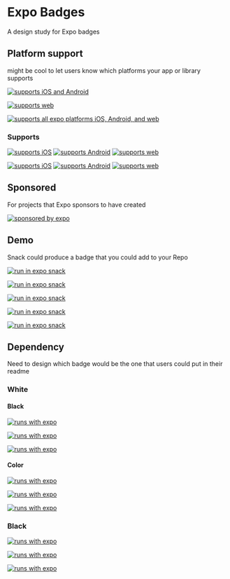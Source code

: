 # Expo Badges

A design study for Expo badges

## Platform support

might be cool to let users know which platforms your app or library supports

[![supports iOS and Android](https://img.shields.io/badge/Platforms-Native-4630EB.svg?style=for-the-badge&logo=EXPO&labelColor=000&logoColor=fff)](https://github.com/expo/expo)

[![supports web](https://img.shields.io/badge/Platforms-Web-4630EB.svg?style=for-the-badge&logo=EXPO&labelColor=000&logoColor=fff)](https://github.com/expo/expo)

[![supports all expo platforms iOS, Android, and web](https://img.shields.io/badge/Platforms-Universal-4630EB.svg?style=for-the-badge&logo=EXPO&labelColor=000&logoColor=fff)](https://github.com/expo/expo)

### Supports

[![supports iOS](https://img.shields.io/badge/iOS-4630EB.svg?style=for-the-badge&logo=APPLE&labelColor=000&logoColor=fff)](https://github.com/expo/expo)
[![supports Android](https://img.shields.io/badge/Android-4630EB.svg?style=for-the-badge&logo=ANDROID&labelColor=000&logoColor=fff)](https://github.com/expo/expo)
[![supports web](https://img.shields.io/badge/Web-4630EB.svg?style=for-the-badge&logo=GOOGLE-CHROME&labelColor=000&logoColor=fff)](https://github.com/expo/expo)

[![supports iOS](https://img.shields.io/badge/iOS-4630EB.svg?style=flat-square&logo=APPLE&labelColor=999999&logoColor=fff)](https://github.com/expo/expo)
[![supports Android](https://img.shields.io/badge/Android-4630EB.svg?style=flat-square&logo=ANDROID&labelColor=A4C639&logoColor=fff)](https://github.com/expo/expo)
[![supports web](https://img.shields.io/badge/web-4630EB.svg?style=flat-square&logo=GOOGLE-CHROME&labelColor=4285F4&logoColor=fff)](https://github.com/expo/expo)

## Sponsored

For projects that Expo sponsors to have created

[![sponsored by expo](https://img.shields.io/badge/Sponsored_by-Expo-4630EB.svg?style=for-the-badge&logo=EXPO&labelColor=000&logoColor=fff)](https://github.com/expo/expo)

## Demo

Snack could produce a badge that you could add to your Repo

[![run in expo snack](https://img.shields.io/badge/RUN%20IN%20SNACK-4630EB.svg?style=for-the-badge&logo=EXPO&labelColor=f3f3f3&logoColor=000&logoWidth=20)](https://snack.expo.io)

[![run in expo snack](https://img.shields.io/badge/RUN%20IN%20SNACK-4630EB.svg?style=for-the-badge&logo=EXPO&labelColor=f3f3f3&logoColor=000)](https://snack.expo.io)

[![run in expo snack](https://img.shields.io/badge/Run%20in%20Snack-4630EB.svg?style=flat-square&logo=EXPO&labelColor=f3f3f3&logoColor=000)](https://snack.expo.io)

[![run in expo snack](https://img.shields.io/badge/SNACK-TRY%20NOW-4630EB.svg?style=for-the-badge&logo=EXPO&labelColor=000&logoColor=FFF)](https://snack.expo.io)

[![run in expo snack](https://img.shields.io/badge/snack-Try%20now-4630EB.svg?style=flat-square&logo=EXPO&labelColor=000&logoColor=FFF&logoWidth=20)](https://snack.expo.io)

## Dependency

Need to design which badge would be the one that users could put in their readme

### White

#### Black

[![runs with expo](https://img.shields.io/badge/Runs%20with%20Expo-000.svg?style=flat&logo=EXPO&labelColor=f3f3f3&logoColor=000)](https://github.com/expo/expo)

[![runs with expo](https://img.shields.io/badge/Runs%20with%20Expo-000.svg?style=flat-square&logo=EXPO&labelColor=f3f3f3&logoColor=000)](https://github.com/expo/expo)

[![runs with expo](https://img.shields.io/badge/Runs%20with%20Expo-000.svg?style=for-the-badge&logo=EXPO&labelColor=f3f3f3&logoColor=000)](https://github.com/expo/expo)

#### Color

[![runs with expo](https://img.shields.io/badge/Runs%20with%20Expo-4630EB.svg?style=flat&logo=EXPO&labelColor=f3f3f3&logoColor=000)](https://github.com/expo/expo)

[![runs with expo](https://img.shields.io/badge/Runs%20with%20Expo-4630EB.svg?style=flat-square&logo=EXPO&labelColor=f3f3f3&logoColor=000)](https://github.com/expo/expo)

[![runs with expo](https://img.shields.io/badge/Runs%20with%20Expo-4630EB.svg?style=for-the-badge&logo=EXPO&labelColor=f3f3f3&logoColor=000)](https://github.com/expo/expo)

### Black

[![runs with expo](https://img.shields.io/badge/Runs%20with%20Expo-000.svg?style=flat&logo=EXPO&labelColor=000&logoColor=fff)](https://github.com/expo/expo)

[![runs with expo](https://img.shields.io/badge/Runs%20with%20Expo-000.svg?style=flat-square&logo=EXPO&labelColor=0&logoColor=f&logoWidth=20)](https://github.com/expo/expo)

[![runs with expo](https://img.shields.io/badge/Runs%20with%20Expo-000.svg?style=for-the-badge&logo=EXPO&labelColor=0&logoColor=f)](https://github.com/expo/expo)
